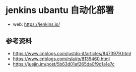 # jenkins ubantu 自动化部署

- web: https://jenkins.io/



## 参考资料
- https://www.cnblogs.com/justdo-it/articles/8473979.html
- https://www.cnblogs.com/rslai/p/8135460.html
- https://juejin.im/post/5b63d01ef265da0f9d1a1e7c
